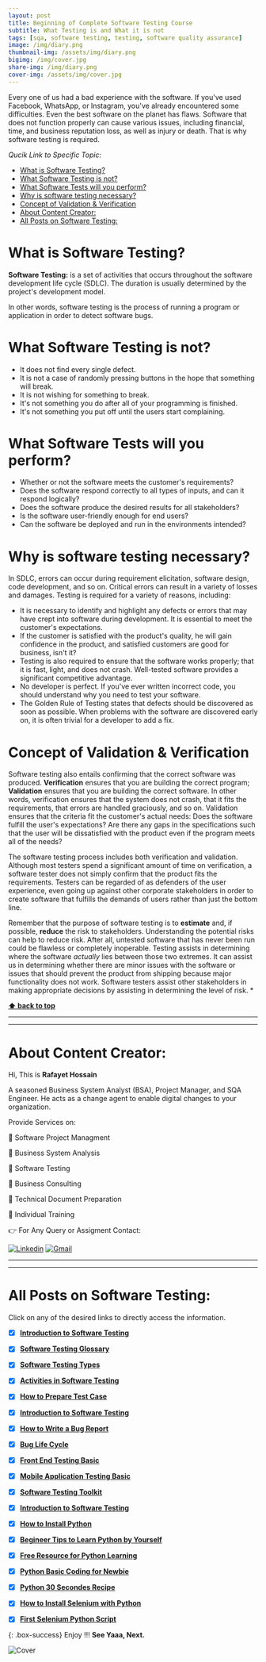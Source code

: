 ```yaml
---
layout: post
title: Beginning of Complete Software Testing Course 
subtitle: What Testing is and What it is not
tags: [sqa, software testing, testing, software quality assurance]
image: /img/diary.png
thumbnail-img: /assets/img/diary.png
bigimg: /img/cover.jpg
share-img: /img/diary.png
cover-img: /assets/img/cover.jpg
---
```


Every one of us had a bad experience with the software. If you've used Facebook, WhatsApp, or Instagram, you've already encountered some difficulties. Even the best software on the planet has flaws. Software that does not function properly can cause various issues, including financial, time, and business reputation loss, as well as injury or death. That is why software testing is required.

_Qucik Link to Specific Topic:_

- [What is Software Testing?](#what-is-software-testing)
- [What Software Testing is not?](#what-software-testing-is-not)
- [What Software Tests will you perform?](#what-software-tests-will-you-perform)
- [Why is software testing necessary?](#why-is-software-testing-necessary)
- [Concept of Validation \& Verification](#concept-of-validation--verification)
- [About Content Creator:](#about-content-creator)
- [All Posts on Software Testing:](#all-posts-on-software-testing)

# What is Software Testing?

**Software Testing:** is a set of activities that occurs throughout the software development life cycle (SDLC). The duration is usually determined by the project's development model.

In other words, software testing is the process of running a program or application in order to detect software bugs.

# What Software Testing is not?

- It does not find every single defect.
- It is not a case of randomly pressing buttons in the hope that something will break.
- It is not wishing for something to break.
- It's not something you do after all of your programming is finished.
- It's not something you put off until the users start complaining.

# What Software Tests will you perform?

- Whether or not the software meets the customer's requirements?
- Does the software respond correctly to all types of inputs, and can it respond logically?
- Does the software produce the desired results for all stakeholders?
- Is the software user-friendly enough for end users?
- Can the software be deployed and run in the environments intended?

# Why is software testing necessary?

In SDLC, errors can occur during requirement elicitation, software design, code development, and so on. Critical errors can result in a variety of losses and damages. Testing is required for a variety of reasons, including:

- It is necessary to identify and highlight any defects or errors that may have crept into software during development. It is essential to meet the customer's expectations.
- If the customer is satisfied with the product's quality, he will gain confidence in the product, and satisfied customers are good for business, isn't it?
- Testing is also required to ensure that the software works properly; that it is fast, light, and does not crash. Well-tested software provides a significant competitive advantage.
- No developer is perfect. If you've ever written incorrect code, you should understand why you need to test your software.
- The Golden Rule of Testing states that defects should be discovered as soon as possible. When problems with the software are discovered early on, it is often trivial for a developer to add a fix.


# Concept of Validation & Verification

Software testing also entails confirming that the correct software was produced. **Verification** ensures that you are building the correct program; **Validation** ensures that you are building the correct software.
In other words, verification ensures that the system does not crash, that it fits the requirements, that errors are handled graciously, and so on. Validation ensures that the criteria fit the customer's actual needs: Does the software fulfill the user's expectations? Are there any gaps in the specifications such that the user will be dissatisfied with the product even if the program meets all of the needs?

The software testing process includes both verification and validation. Although most testers spend a significant amount of time on verification, a software tester does not simply confirm that the product fits the requirements. Testers can be regarded of as defenders of the user experience, even going up against other corporate stakeholders in order to create software that fulfills the demands of users rather than just the bottom line.

Remember that the purpose of software testing is to **estimate** and, if possible, **reduce** the risk to stakeholders. Understanding the potential risks can help to reduce risk. After all, untested software that has never been run could be flawless or completely inoperable. Testing assists in determining where the software _actually_ lies between those two extremes. It can assist us in determining whether there are minor issues with the software or issues that should prevent the product from shipping because major functionality does not work. Software testers assist other stakeholders in making appropriate decisions by assisting in determining the level of risk. \*


**[⬆ back to top](#what-is-software-testing)**


----------------------------------------------------------------------
----------------------------------------------------------------------

# About Content Creator: 


Hi, This is **Rafayet Hossain**

A seasoned Business System Analyst (BSA), Project Manager, and SQA Engineer.
He acts as a change agent to enable digital changes to your organization.

Provide Services on:

🎯 Software Project Managment 

🎯 Business System Analysis 

🎯 Software Testing 

🎯 Business Consulting

🎯 Technical Document Preparation 

🎯 Individual Training  


👉 For Any Query or Assigment Contact: 


[![Linkedin](https://img.shields.io/badge/-LinkedIn-blue?style=flat&logo=Linkedin&logoColor=white)](https://www.linkedin.com/in/rafayethossain/)
[![Gmail](https://img.shields.io/badge/-Gmail-c14438?style=flat&logo=Gmail&logoColor=white)](mailto:rafayet13@gmail.com)


----------------------------------------------------------------------
----------------------------------------------------------------------



# All Posts on Software Testing:  

Click on any of the desired links to directly access the information.

- [x]  [**Introduction to Software Testing**](https://rafayethossain.github.io/2018-08-05-Introduction-to-Software-Testing/)
- [x]  [**Software Testing Glossary**](https://rafayethossain.github.io/2018-08-12-Software-Testing-Terms-of-Glossary/)
- [x]  [**Software Testing Types**](https://rafayethossain.github.io/2018-08-22-Software-Testing-Types/)
- [x]  [**Activities in Software Testing**](https://rafayethossain.github.io/2018-09-01-Test-Activities-You-Must-Know/)
- [x]  [**How to Prepare Test Case**](https://rafayethossain.github.io/2018-09-11-How-Prepare-Test-Case/)
- [x]  [**Introduction to Software Testing**](https://rafayethossain.github.io/2018-08-05-Introduction-to-Software-Testing/)
- [x]  [**How to Write a Bug Report**](https://rafayethossain.github.io/2018-09-20-How-to-Write-a-Bug-Report/)
- [x]  [**Bug Life Cycle**](https://rafayethossain.github.io/2018-09-23-Life-Cycle-of-a-Bug/)
- [x]  [**Front End Testing Basic**](https://rafayethossain.github.io/2018-09-30-Basic-GUI-Testing/)
- [x]  [**Mobile Application Testing Basic**](https://rafayethossain.github.io/2018-10-05-Mobile-App-Testing-Basic/)
- [x]  [**Software Testing Toolkit**](https://rafayethossain.github.io/2018-10-10-Software-Testing-Toolkit/)
- [x]  [**Introduction to Software Testing**](https://rafayethossain.github.io/2018-08-05-Introduction-to-Software-Testing/)
- [x]  [**How to Install Python**](https://rafayethossain.github.io/2018-12-31-how-install-python-on-windows/)
- [x]  [**Begineer Tips to Learn Python by Yourself**](https://rafayethossain.github.io/2019-01-03-Beginner-Tips-for-Learning-Python/)
- [x]  [**Free Resource for Python Learning**](https://rafayethossain.github.io/2019-01-04-Python-Resource-Books-and-Recipe/)
- [x]  [**Python Basic Coding for Newbie**](https://rafayethossain.github.io/2019-01-05-Basic-Python-Coding/)
- [x]  [**Python 30 Secondes Recipe**](https://rafayethossain.github.io/2019-01-07-Python-Easy-Trick-Collected/)
- [x]  [**How to Install Selenium with Python**](https://rafayethossain.github.io/2019-01-08-How-To-Install-Selenum-Python-Webdriver/)
- [x]  [**First Selenium Python Script**](https://rafayethossain.github.io/2019-01-09-My-First-Python-Selenium-Script/)


 

{: .box-success}
Enjoy !!!
**See Yaaa, Next.**

![Cover](/assets/img/cover.jpg "Cover")
 

